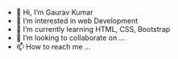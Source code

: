 - 👋 Hi, I’m Gaurav Kumar
- 👀 I’m interested in web Development
- 🌱 I’m currently learning HTML, CSS, Bootstrap
- 💞️ I’m looking to collaborate on ...
- 📫 How to reach me ...

<!---
gauravkum001/gauravkum001 is a ✨ special ✨ repository because its `README.md` (this file) appears on your GitHub profile.
You can click the Preview link to take a look at your changes.
--->
